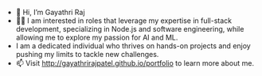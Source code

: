 
- 👋 Hi, I’m Gayathri Raj
- 👩‍💻 I am interested in roles that leverage my expertise in full-stack development, specializing in Node.js and software engineering, while allowing me to explore my passion for AI and ML.
- I am a dedicated individual who thrives on hands-on projects and enjoy pushing my limits to tackle new challenges.
- 📫 Visit http://gayathrirajpatel.github.io/portfolio to learn more about me.


<!--
**gayathrirajpatel/gayathrirajpatel** is a ✨ _special_ ✨ repository because its `README.md` (this file) appears on your GitHub profile.

Here are some ideas to get you started:

- 🔭 I’m currently working on ...
- 🌱 I’m currently learning ...
- 👯 I’m looking to collaborate on ...
- 🤔 I’m looking for help with ...
- 💬 Ask me about ...
- 📫 How to reach me: ...
- 😄 Pronouns: ...
- ⚡ Fun fact: ...
-->
